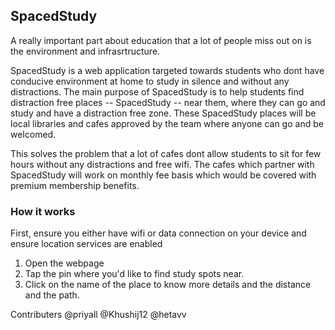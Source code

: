 
<h2> SpacedStudy </h2>

A really important part about education that a lot of people miss out on is the environment and infrasrtructure.

SpacedStudy is a web application targeted towards students who dont have conducive environment at home to study in silence and without any distractions. The main purpose of SpacedStudy is to help students find distraction free places -- SpacedStudy -- near them, where they can go and study and have a distraction free zone. These SpacedStudy places will be local libraries and cafes approved by the team where anyone can go and be welcomed. 

This solves the problem that a lot of cafes dont allow students to sit for few hours without any distractions and free wifi. The cafes which partner with SpacedStudy will work on monthly fee basis which would be covered with premium membership benefits.

<h3>How it works</h3>

First, ensure you either have wifi or data connection on your device and ensure location services are enabled

1. Open the webpage
2. Tap the pin where you'd like to find study spots near.
3. Click on the name of the place to know more details and the distance and the path.

Contributers @priyall @Khushij12 @hetavv
